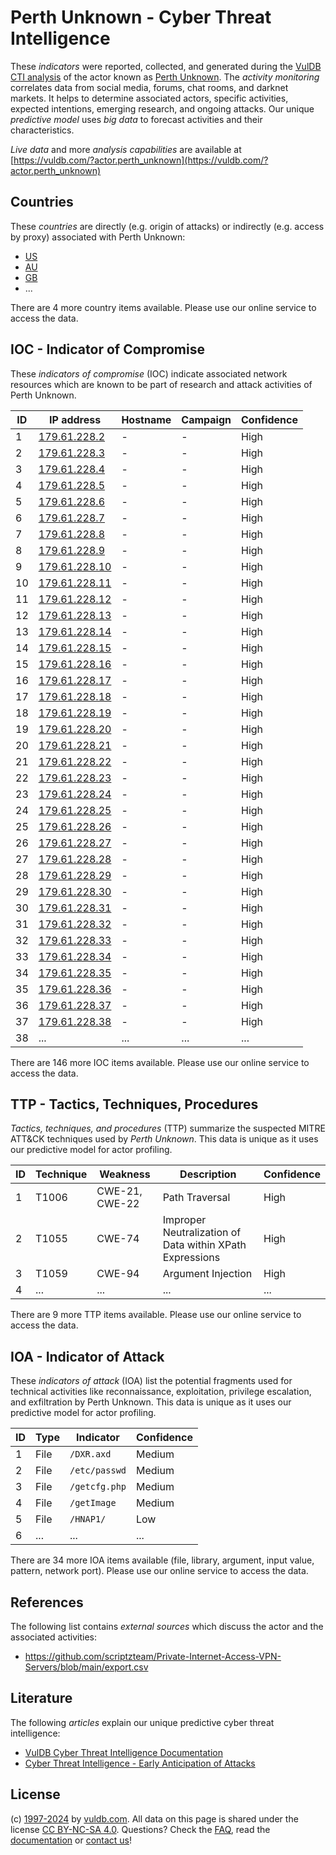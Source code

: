 # Perth Unknown - Cyber Threat Intelligence

These _indicators_ were reported, collected, and generated during the [VulDB CTI analysis](https://vuldb.com/?kb.cti) of the actor known as [Perth Unknown](https://vuldb.com/?actor.perth_unknown). The _activity monitoring_ correlates data from social media, forums, chat rooms, and darknet markets. It helps to determine associated actors, specific activities, expected intentions, emerging research, and ongoing attacks. Our unique _predictive model_ uses _big data_ to forecast activities and their characteristics.

_Live data_ and more _analysis capabilities_ are available at [https://vuldb.com/?actor.perth_unknown](https://vuldb.com/?actor.perth_unknown)

## Countries

These _countries_ are directly (e.g. origin of attacks) or indirectly (e.g. access by proxy) associated with Perth Unknown:

* [US](https://vuldb.com/?country.us)
* [AU](https://vuldb.com/?country.au)
* [GB](https://vuldb.com/?country.gb)
* ...

There are 4 more country items available. Please use our online service to access the data.

## IOC - Indicator of Compromise

These _indicators of compromise_ (IOC) indicate associated network resources which are known to be part of research and attack activities of Perth Unknown.

ID | IP address | Hostname | Campaign | Confidence
-- | ---------- | -------- | -------- | ----------
1 | [179.61.228.2](https://vuldb.com/?ip.179.61.228.2) | - | - | High
2 | [179.61.228.3](https://vuldb.com/?ip.179.61.228.3) | - | - | High
3 | [179.61.228.4](https://vuldb.com/?ip.179.61.228.4) | - | - | High
4 | [179.61.228.5](https://vuldb.com/?ip.179.61.228.5) | - | - | High
5 | [179.61.228.6](https://vuldb.com/?ip.179.61.228.6) | - | - | High
6 | [179.61.228.7](https://vuldb.com/?ip.179.61.228.7) | - | - | High
7 | [179.61.228.8](https://vuldb.com/?ip.179.61.228.8) | - | - | High
8 | [179.61.228.9](https://vuldb.com/?ip.179.61.228.9) | - | - | High
9 | [179.61.228.10](https://vuldb.com/?ip.179.61.228.10) | - | - | High
10 | [179.61.228.11](https://vuldb.com/?ip.179.61.228.11) | - | - | High
11 | [179.61.228.12](https://vuldb.com/?ip.179.61.228.12) | - | - | High
12 | [179.61.228.13](https://vuldb.com/?ip.179.61.228.13) | - | - | High
13 | [179.61.228.14](https://vuldb.com/?ip.179.61.228.14) | - | - | High
14 | [179.61.228.15](https://vuldb.com/?ip.179.61.228.15) | - | - | High
15 | [179.61.228.16](https://vuldb.com/?ip.179.61.228.16) | - | - | High
16 | [179.61.228.17](https://vuldb.com/?ip.179.61.228.17) | - | - | High
17 | [179.61.228.18](https://vuldb.com/?ip.179.61.228.18) | - | - | High
18 | [179.61.228.19](https://vuldb.com/?ip.179.61.228.19) | - | - | High
19 | [179.61.228.20](https://vuldb.com/?ip.179.61.228.20) | - | - | High
20 | [179.61.228.21](https://vuldb.com/?ip.179.61.228.21) | - | - | High
21 | [179.61.228.22](https://vuldb.com/?ip.179.61.228.22) | - | - | High
22 | [179.61.228.23](https://vuldb.com/?ip.179.61.228.23) | - | - | High
23 | [179.61.228.24](https://vuldb.com/?ip.179.61.228.24) | - | - | High
24 | [179.61.228.25](https://vuldb.com/?ip.179.61.228.25) | - | - | High
25 | [179.61.228.26](https://vuldb.com/?ip.179.61.228.26) | - | - | High
26 | [179.61.228.27](https://vuldb.com/?ip.179.61.228.27) | - | - | High
27 | [179.61.228.28](https://vuldb.com/?ip.179.61.228.28) | - | - | High
28 | [179.61.228.29](https://vuldb.com/?ip.179.61.228.29) | - | - | High
29 | [179.61.228.30](https://vuldb.com/?ip.179.61.228.30) | - | - | High
30 | [179.61.228.31](https://vuldb.com/?ip.179.61.228.31) | - | - | High
31 | [179.61.228.32](https://vuldb.com/?ip.179.61.228.32) | - | - | High
32 | [179.61.228.33](https://vuldb.com/?ip.179.61.228.33) | - | - | High
33 | [179.61.228.34](https://vuldb.com/?ip.179.61.228.34) | - | - | High
34 | [179.61.228.35](https://vuldb.com/?ip.179.61.228.35) | - | - | High
35 | [179.61.228.36](https://vuldb.com/?ip.179.61.228.36) | - | - | High
36 | [179.61.228.37](https://vuldb.com/?ip.179.61.228.37) | - | - | High
37 | [179.61.228.38](https://vuldb.com/?ip.179.61.228.38) | - | - | High
38 | ... | ... | ... | ...

There are 146 more IOC items available. Please use our online service to access the data.

## TTP - Tactics, Techniques, Procedures

_Tactics, techniques, and procedures_ (TTP) summarize the suspected MITRE ATT&CK techniques used by _Perth Unknown_. This data is unique as it uses our predictive model for actor profiling.

ID | Technique | Weakness | Description | Confidence
-- | --------- | -------- | ----------- | ----------
1 | T1006 | CWE-21, CWE-22 | Path Traversal | High
2 | T1055 | CWE-74 | Improper Neutralization of Data within XPath Expressions | High
3 | T1059 | CWE-94 | Argument Injection | High
4 | ... | ... | ... | ...

There are 9 more TTP items available. Please use our online service to access the data.

## IOA - Indicator of Attack

These _indicators of attack_ (IOA) list the potential fragments used for technical activities like reconnaissance, exploitation, privilege escalation, and exfiltration by Perth Unknown. This data is unique as it uses our predictive model for actor profiling.

ID | Type | Indicator | Confidence
-- | ---- | --------- | ----------
1 | File | `/DXR.axd` | Medium
2 | File | `/etc/passwd` | Medium
3 | File | `/getcfg.php` | Medium
4 | File | `/getImage` | Medium
5 | File | `/HNAP1/` | Low
6 | ... | ... | ...

There are 34 more IOA items available (file, library, argument, input value, pattern, network port). Please use our online service to access the data.

## References

The following list contains _external sources_ which discuss the actor and the associated activities:

* https://github.com/scriptzteam/Private-Internet-Access-VPN-Servers/blob/main/export.csv

## Literature

The following _articles_ explain our unique predictive cyber threat intelligence:

* [VulDB Cyber Threat Intelligence Documentation](https://vuldb.com/?kb.cti)
* [Cyber Threat Intelligence - Early Anticipation of Attacks](https://www.scip.ch/en/?labs.20201022)

## License

(c) [1997-2024](https://vuldb.com/?kb.changelog) by [vuldb.com](https://vuldb.com/?kb.about). All data on this page is shared under the license [CC BY-NC-SA 4.0](https://creativecommons.org/licenses/by-nc-sa/4.0/). Questions? Check the [FAQ](https://vuldb.com/?kb.faq), read the [documentation](https://vuldb.com/?kb) or [contact us](https://vuldb.com/?contact)!

